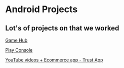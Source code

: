 # Android Projects
## Lot's of projects on that we worked

[Game Hub](https://github.com/1902shubh/projects/blob/main/apks/Game%20Hub.apk)

[Play Console](https://play.google.com/store/apps/dev?id=6135237455214853747)

[YouTube videos + Ecommerce app - Trust App](https://play.google.com/store/apps/details?id=com.androdeveloper.vcptrust)
